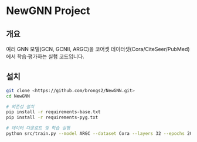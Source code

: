 # NewGNN Project

## 개요
여러 GNN 모델(GCN, GCNII, ARGC)을 코어셋 데이터셋(Cora/CiteSeer/PubMed)에서 학습·평가하는 실험 코드입니다.

## 설치
```bash
git clone <https://github.com/brongs2/NewGNN.git>
cd NewGNN

# 의존성 설치
pip install -r requirements-base.txt
pip install -r requirements-pyg.txt

# 데이터 다운로드 및 학습 실행
python src/train.py --model ARGC --dataset Cora --layers 32 --epochs 200 --lr 0.001
